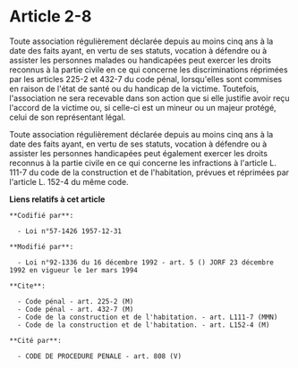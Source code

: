 # Article 2-8

Toute association régulièrement déclarée depuis au moins cinq ans à la date des faits ayant, en vertu de ses statuts,
vocation à défendre ou à assister les personnes malades ou handicapées peut exercer les droits reconnus à la partie civile en
ce qui concerne les discriminations réprimées par les articles 225-2 et 432-7 du code pénal, lorsqu'elles sont commises en
raison de l'état de santé ou du handicap de la victime. Toutefois, l'association ne sera recevable dans son action que si
elle justifie avoir reçu l'accord de la victime ou, si celle-ci est un mineur ou un majeur protégé, celui de son représentant
légal.

Toute association régulièrement déclarée depuis au moins cinq ans à la date des faits ayant, en vertu de ses statuts,
vocation à défendre ou à assister les personnes handicapées peut également exercer les droits reconnus à la partie civile en
ce qui concerne les infractions à l'article L. 111-7 du code de la construction et de l'habitation, prévues et réprimées par
l'article L. 152-4 du même code.

**Liens relatifs à cet article**

	**Codifié par**:

	  - Loi n°57-1426 1957-12-31

	**Modifié par**:

	  - Loi n°92-1336 du 16 décembre 1992 - art. 5 () JORF 23 décembre 1992 en vigueur le 1er mars 1994

	**Cite**:

	  - Code pénal - art. 225-2 (M)
	  - Code pénal - art. 432-7 (M)
	  - Code de la construction et de l'habitation. - art. L111-7 (MMN)
	  - Code de la construction et de l'habitation. - art. L152-4 (M)

	**Cité par**:

	  - CODE DE PROCEDURE PENALE - art. 808 (V)

